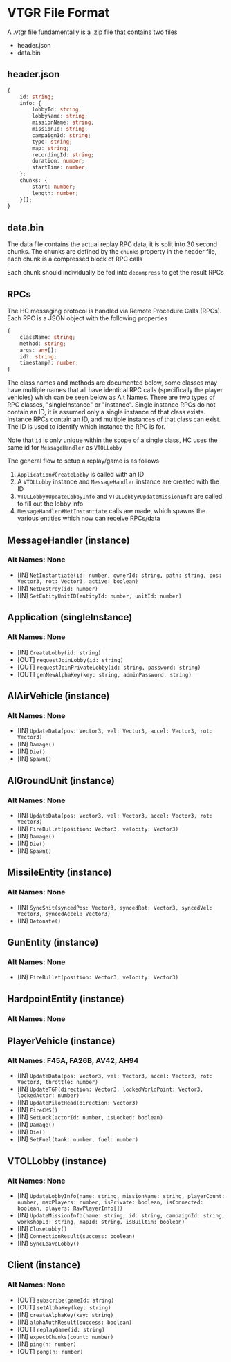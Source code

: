 # VTGR File Format
A .vtgr file fundamentally is a .zip file that contains two files
- header.json
- data.bin

## header.json
```ts
{
	id: string;
	info: {
		lobbyId: string;
		lobbyName: string;
		missionName: string;
		missionId: string;
		campaignId: string;
		type: string;
		map: string;
		recordingId: string;
		duration: number;
		startTime: number;
	};
	chunks: {
		start: number;
		length: number;
	}[];
}
```

## data.bin
The data file contains the actual replay RPC data, it is split into 30 second chunks. The chunks are defined by the `chunks` property in the header file, each chunk is a compressed block of RPC calls

Each chunk should individually be fed into `decompress` to get the result RPCs

## RPCs
The HC messaging protocol is handled via Remote Procedure Calls (RPCs). Each RPC is a JSON object with the following properties
```ts
{
	className: string;
	method: string;
	args: any[];
	id?: string;
	timestamp?: number;
}
```
The class names and methods are documented below, some classes may have multiple names that all have identical RPC calls (specifically the player vehicles) which can be seen below as Alt Names. There are two types of RPC classes, "singleInstance" or "instance". Single instance RPCs do not contain an ID, it is assumed only a single instance of that class exists. Instance RPCs contain an ID, and multiple instances of that class can exist. The ID is used to identify which instance the RPC is for.

Note that `id` is only unique within the scope of a single class, HC uses the same id for `MessageHandler` as `VTOLLobby`

The general flow to setup a replay/game is as follows
1. `Application#CreateLobby` is called with an ID
2. A `VTOLLobby` instance and `MessageHandler` instance are created with the ID
3. `VTOLLobby#UpdateLobbyInfo` and `VTOLLobby#UpdateMissionInfo` are called to fill out the lobby info
4. `MessageHandler#NetInstantiate` calls are made, which spawns the various entities which now can receive RPCs/data

## MessageHandler (instance)

### Alt Names: None
- [IN] `NetInstantiate(id: number, ownerId: string, path: string, pos: Vector3, rot: Vector3, active: boolean)`
- [IN] `NetDestroy(id: number)`
- [IN] `SetEntityUnitID(entityId: number, unitId: number)`


## Application (singleInstance)

### Alt Names: None
- [IN] `CreateLobby(id: string)`
- [OUT] `requestJoinLobby(id: string)`
- [OUT] `requestJoinPrivateLobby(id: string, password: string)`
- [OUT] `genNewAlphaKey(key: string, adminPassword: string)`


## AIAirVehicle (instance)

### Alt Names: None
- [IN] `UpdateData(pos: Vector3, vel: Vector3, accel: Vector3, rot: Vector3)`
- [IN] `Damage()`
- [IN] `Die()`
- [IN] `Spawn()`


## AIGroundUnit (instance)

### Alt Names: None
- [IN] `UpdateData(pos: Vector3, vel: Vector3, accel: Vector3, rot: Vector3)`
- [IN] `FireBullet(position: Vector3, velocity: Vector3)`
- [IN] `Damage()`
- [IN] `Die()`
- [IN] `Spawn()`


## MissileEntity (instance)

### Alt Names: None
- [IN] `SyncShit(syncedPos: Vector3, syncedRot: Vector3, syncedVel: Vector3, syncedAccel: Vector3)`
- [IN] `Detonate()`


## GunEntity (instance)

### Alt Names: None
- [IN] `FireBullet(position: Vector3, velocity: Vector3)`


## HardpointEntity (instance)

### Alt Names: None



## PlayerVehicle (instance)

### Alt Names: F45A, FA26B, AV42, AH94
- [IN] `UpdateData(pos: Vector3, vel: Vector3, accel: Vector3, rot: Vector3, throttle: number)`
- [IN] `UpdateTGP(direction: Vector3, lockedWorldPoint: Vector3, lockedActor: number)`
- [IN] `UpdatePilotHead(direction: Vector3)`
- [IN] `FireCMS()`
- [IN] `SetLock(actorId: number, isLocked: boolean)`
- [IN] `Damage()`
- [IN] `Die()`
- [IN] `SetFuel(tank: number, fuel: number)`


## VTOLLobby (instance)

### Alt Names: None
- [IN] `UpdateLobbyInfo(name: string, missionName: string, playerCount: number, maxPlayers: number, isPrivate: boolean, isConnected: boolean, players: RawPlayerInfo[])`
- [IN] `UpdateMissionInfo(name: string, id: string, campaignId: string, workshopId: string, mapId: string, isBuiltin: boolean)`
- [IN] `CloseLobby()`
- [IN] `ConnectionResult(success: boolean)`
- [IN] `SyncLeaveLobby()`


## Client (instance)

### Alt Names: None
- [OUT] `subscribe(gameId: string)`
- [OUT] `setAlphaKey(key: string)`
- [IN] `createAlphaKey(key: string)`
- [IN] `alphaAuthResult(success: boolean)`
- [OUT] `replayGame(id: string)`
- [IN] `expectChunks(count: number)`
- [IN] `ping(n: number)`
- [OUT] `pong(n: number)`

